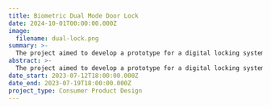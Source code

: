 ```yaml
---
title: Biometric Dual Mode Door Lock
date: 2024-10-01T00:00:00.000Z
image:
  filename: dual-lock.png
summary: >-
  The project aimed to develop a prototype for a digital locking system that integrates a manual cylinder lock mechanism with fingerprint recognition, enabling the door to be unlocked either via an authorized fingerprint or a key, with each method functioning independently.
abstract: >-
  The project aimed to develop a prototype for a digital locking system that integrates a manual cylinder lock mechanism with fingerprint recognition, enabling the door to be unlocked either via an authorized fingerprint or a key, with each method functioning independently. I designed an innovative mechanism incorporating sector gears, a cam, a spring, and a rack-and-pinion assembly to achieve seamless operation of the lock. The prototype was fabricated using 3D printing, and subsequent testing verified its functionality, demonstrating precise and reliable performance in both unlocking modes.
date_start: 2023-07-12T18:00:00.000Z
date_end: 2023-07-19T18:00:00.000Z
project_type: Consumer Product Design
---
```


